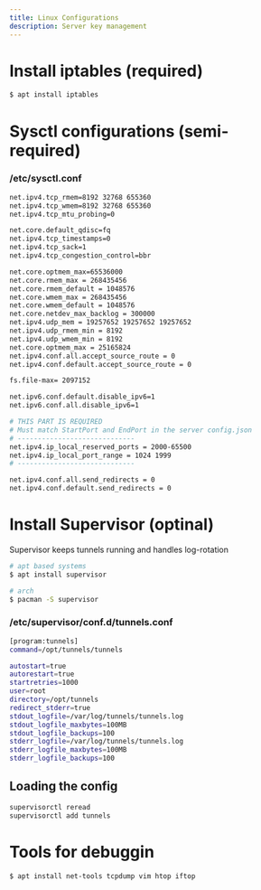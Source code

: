 ```yaml
---
title: Linux Configurations
description: Server key management
---
```


# Install iptables (required)
```bash
$ apt install iptables
```

# Sysctl configurations (semi-required)
### /etc/sysctl.conf
```bash
net.ipv4.tcp_rmem=8192 32768 655360
net.ipv4.tcp_wmem=8192 32768 655360
net.ipv4.tcp_mtu_probing=0

net.core.default_qdisc=fq
net.ipv4.tcp_timestamps=0
net.ipv4.tcp_sack=1
net.ipv4.tcp_congestion_control=bbr

net.core.optmem_max=65536000
net.core.rmem_max = 268435456
net.core.rmem_default = 1048576
net.core.wmem_max = 268435456
net.core.wmem_default = 1048576
net.core.netdev_max_backlog = 300000
net.ipv4.udp_mem = 19257652 19257652 19257652
net.ipv4.udp_rmem_min = 8192
net.ipv4.udp_wmem_min = 8192
net.core.optmem_max = 25165824
net.ipv4.conf.all.accept_source_route = 0
net.ipv4.conf.default.accept_source_route = 0

fs.file-max= 2097152

net.ipv6.conf.default.disable_ipv6=1
net.ipv6.conf.all.disable_ipv6=1

# THIS PART IS REQUIRED
# Must match StartPort and EndPort in the server config.json
# -----------------------------
net.ipv4.ip_local_reserved_ports = 2000-65500
net.ipv4.ip_local_port_range = 1024 1999
# -----------------------------

net.ipv4.conf.all.send_redirects = 0
net.ipv4.conf.default.send_redirects = 0
```

# Install Supervisor (optinal)
Supervisor keeps tunnels running and handles log-rotation
```bash
# apt based systems
$ apt install supervisor

# arch
$ pacman -S supervisor
```

### /etc/supervisor/conf.d/tunnels.conf
```bash
[program:tunnels]
command=/opt/tunnels/tunnels

autostart=true
autorestart=true
startretries=1000
user=root
directory=/opt/tunnels
redirect_stderr=true
stdout_logfile=/var/log/tunnels/tunnels.log
stdout_logfile_maxbytes=100MB
stdout_logfile_backups=100
stderr_logfile=/var/log/tunnels/tunnels.log
stderr_logfile_maxbytes=100MB
stderr_logfile_backups=100
```
## Loading the config
```bash
supervisorctl reread
supervisorctl add tunnels
````

# Tools for debuggin
```bash
$ apt install net-tools tcpdump vim htop iftop
```

